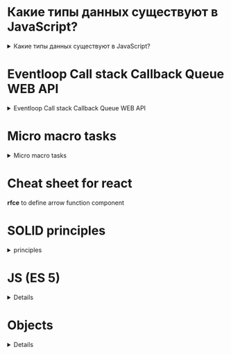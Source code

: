 # Какие типы данных существуют в JavaScript?
<details>
<summary>Какие типы данных существуют в JavaScript?</summary>
<div>
 В Js 8 типов данных
  <ul>
    <li>
       <b>number</b> typeof number. floating-point numbers. Primituve type. Object wrapper Number
    </li>
    <li>
      <b>bigint</b> typeof bigint. numeric primitive for large  numbers. Primituve type. Object wrapper BigInt
    </li>
    <li>
       <b>boolean</b> typeof boolean. Primituve type. Object wrapper Boolean
    </li>
    <li>
       <b>string</b> typeof string. Primituve type. Object wrapper String
    </li>
    <li>
       <b>null</b> typeof object. Неизвестное значение. Primituve type. Object wrapper N/A
    </li>
    <li>
       <b>undefined</b> typeof undefined. Не присвоенное значение. Primituve type. Object wrapper N/A
    </li>
    <li>
       <b>object</b> typeof object. Objects are ad-hoc key-value pairs. 
    </li>
    <li>
       <b>symblol</b> typeof symblol. Для уникальных идентификаторов. Primituve type. Object wrapper Symbol
    </li>
  </ul>
</div>
 const str = new String("String");
const num = new Number(100);

typeof str; // "object"
typeof num; // "object"
const func = new Function();
typeof func; // "function"
 
typeof newLetVariable; // ReferenceError
typeof newConstVariable; // ReferenceError
typeof newClass; // ReferenceError
let newLetVariable;
const newConstVariable = "hello";
class newClass {}
</details>

# Eventloop Call stack Callback Queue WEB API 

<details>
<summary>Eventloop Call stack Callback Queue WEB API </summary>
<div>

<img src="https://raw.githubusercontent.com/YevhenShashnin/cheat_sheet/main/eventloopjs.png">
<p>Вначале выполняется весь синхронный код. В Callback Queue попадают события из WEB API. Из Callback Queue в Call stack попадают события, только если Call stack пустой. Eventloop все время находится в ожидании событий </p>
<p>memory heap ???</p>
<p><b>Call stack</b> first in - last out</p>
<p><b>Callback queue</b> first in - first out</p>
<p><b>WEB API</b> браузерные события</p>
 
</div>
</details>

# Micro macro tasks

<details>
<summary>Micro macro tasks</summary>
<div>
 micro
</div>
</details>

# Cheat sheet for react

<p><b>rfce</b> to define arrow function component</p>

# SOLID principles
<details>
 <summary>principles</summary>
 <ul>
    <li>
        S - the Single responsibility Principle
        <br/>
        class a class should do one thing and therefore it should have only a single reason to change
        antipatern GodObject
    </li>
    <li>
        O - Open - Closed Principle
        <br/>
        open to extansion and closed to modification
        <br/>
        modification mean changing the code of an existing class, and extension means adding new functionality.
    </li>
     <li>
        L - Liskov Substitution Principle
        <br/>
        The Liskov Substitution Principle states that subclasses should be substitutable for their base classes.
    </li>
     <li>
        I - Interface Segregation Principle
        <br/>
        Segregation means keeping things separated, and the Interface Segregation Principle is about separating the interfaces.
    </li>
     <li>
        D - Dependency Inversion Principle
        <br/>
        The Dependency Inversion principle states that our classes should depend upon interfaces or abstract classes instead of concrete classes and functions.
    </li>
 </ul>
</details>
 
# JS (ES 5)
 <details>
  <summary>Details</summary>
     <b>Loops</b>
     <ul>
         <li><b>while</b> statement creates a loop that executes a specified statement as long as the test condition evaluates to true. The condition is evaluated before executing the statement. </li>
         <li><b>for</b> statement creates a loop that consists of three optional expressions, enclosed in parentheses and separated by semicolons, followed by a statement (usually a block statement) to be executed in the loop.</li>
     </ul>
     <b>If else condition</b>
     <p>The if...else statement executes a statement if a specified condition is truthy. If the condition is falsy, another statement in the optional else clause will be executed.</p>
     <b>Switch construction</b>
     <p>The switch statement evaluates an expression, matching the expression's value against a series of case clauses, and executes statements after the first case clause with a matching value, until a break statement is encountered. The default clause of a switch statement will be jumped to if no case matches the expression's value.</p>
     <b>conditional (ternary) operator</b>
     <p>The conditional (ternary) operator is the only JavaScript operator that takes three operands: a condition followed by a question mark (?), then an expression to execute if the condition is truthy followed by a colon (:), and finally the expression to execute if the condition is falsy. This operator is frequently used as an alternative to an if...else statement.</p>
    <b>Interaction: alert, prompt, confirm</b>
     <ul>
         <li><b>alert</b><p>show modal window with text and button OK. User can't interact with the page, until press ok</p></li>
         <li>function <b>prompt</b> accepts two arguments: title and default(optional). Shows Modal with input that have default value.</li>
         <li><b>confirm</b>accepts question. Shows modal with two buttons OK(true) and CANCEL(false).</li>
     </ul>
     <b>strict vs none-strict comparison</b>
     <p>none strict comparison convert and compare operands that are of different types.</p>
     <b>Hoisting</b>
     <p>JavaScript Hoisting refers to the process whereby the interpreter appears to move the declaration of functions, variables or classes to the top of their scope, prior to execution of the code.</p>
     <b>Usage of "var". How does variable behave without "var"?</b>
<p>Variable without var became global variable. Also global variable can be deleted</p>
<b>stricty mode</b>
<p>'use strict' can be defined in two ways: globally and locally. Globally is two define it in first line of code. Locally means inside a function. </p>
<p>Benefits of strict mode:</p>
<ul>
    <li>Prevent accidental creation of global variables</li>
    <li>Prevent duplicating parameter names in a function</li>
    <li>Prevent writing to read-only properties</li>
    <li>variable can not be used before it is declared</li>
</ul>
<b>"eval is evil". Why?</b>
<p>The eval() function evaluates JavaScript code represented as a string and returns its completion value. </p>
<p>In eval’s case, the costs are performance, security, and difficulties in debugging.</p>
<ul>
    <li>Performance. Because it compiles the sting at runtime</li>
    <li>Security risks. Can be execute infinity loops or stolen some data</li>
    <li>Difficulties in debugging</li>
</ul>
<b>Garbage colector</b>
<p>Colects value that to net refered anymore</p>
 <b>Mark and Sweep</b>
<ul>
  <li>
    All object in a heap a marked as unvisited
  </li>
  <li>
    For each global variable or variable in a stack start a graph traversal, marked ech visited object as visited
  </li>
  <li>For each unvisited heap object, free its memory</li>
</ul>
<b>Object pointers reachability</b>
<p>GC starts from roots(stack and global objects) and find all objects. And objects that are pointed from objects in the root. So all objects without poiners are for GC</p>
 <b>Generational Heap Layout GC</b>
<p>Three generation. When we first allocate the object it goes to Nursery(young generation). After fisrt GC it goes to Intermediate(young generation). After another GC it goes to Old Generation</p>
<b>Function types</b>
<ul>
  <li>Regular function: can return anything; always runs to completion after invocation</li>
  <li>Generator function: returns a Generator object; can be paused and resumed with the yield operator <i>function*</i></li>
  <li>Async function: returns a Promise; can be paused and resumed with the await operator <i>aync function</i></li>
  <li>Async generator function: returns an AsyncGenerator object; both the await and yield operators can be used <i>aync function*</i></li>
</ul>
 </details>
 
# Objects
 <details>
  <summary>Details</summary>
    Five ways to create objects

<ul>
    <li>
        <h5>Object literals</h5>
        <p>let obj = { obj: 'JS is great" }</p>
    </li>
    <li>
        <h5>New Operator  or Constructor</h5>
        <p>function Music(style) { this.style = style }</p>
        <p>let rap = new Music('rap')</p>
    </li>
    <li>
        <h5>Object create</h5>
        <p>let Car = { model: 'BMW' }</p>
        <p>let ElectricCar = Object.create(Car)</p>
    </li>
    <li>
        <h5>Class</h5>
        <p>class Car { constructor(model) { this.model = model } }</p>
        <p>let BMW = new Car('BMW')</p>
    </li>
    <li>
        <h5>Spread operators</h5>
        <p>You can use it when destructuring other object to create new</p>
        <p>You can use it in object literals</p>
    </li>
</ul>

<p>Here i need also say about defineProperty. You can use it in all 5 ways. It helps to define Property Descriptors (writable, enumerable, configurable) </p>
<p>let cat = { name: 'Mur' }</p>
<p>Object.defineProperty(cat, 'name', { writable: false, enumerable: true, configurable: false })</p>
<p>Object.defineProperty(car, "age", { writable: true, enumerable: true, configurable: false, value: 3 })</p>
<p>Changing the value of configurable can be done only once</p>
<p>Another important thing you should keep in mind is that even if the configurable is set to false, the writable can be changed from true to false - but not vice versa</p>
<p>You cannot delete a property for which the configurable is set to false. </p>
<p>If enumerable is false it won't be available in statements as fro..in loop</p>
<p>var cat = { name: 'foo', age: 9 }</p>
<p>console.log(cat.name); // foo </p>
<p>console.log('name' in cat); // true </p>
<p>To check if thew property enumerable you need to use propertyIsEnumerable method</p>
<p>var cat = { name: 'foo', age: 9 }</p>
<p>Object.defineProperty(cat, 'name', { enumerable: false });</p>
<p>console.log(cat.propertyIsEnumerable("name")); // false </p>
<b>Object-to-primitive</b>
            <p>
                The object-to-primitive conversion is called automatically by many built-in functions and operators that
                expect a primitive as a value.
            </p>
            <p>There are 3 types (hints) of it:</p>
            <ul>
                <li>"string" (for alert and other operations that need a string)</li>
                <li>"number" (for maths)</li>
                <li>"default" (few operators, usually objects implement it the same way as "number")</li>
            </ul>
            <p>The specification describes explicitly which operator uses which hint.</p>
            <p>The conversion algorithm is:</p>
            <ol>
                <li>Call obj[Symbol.toPrimitive](hint) if the method exists,</li>
                <li>Otherwise if hint is "string" try calling obj.toString() or obj.valueOf(), whatever exists.</li>
                <li>Otherwise if hint is "number" or "default" </li>
            </ol>
            <p>All these methods must return a primitive to work (if defined).</p>
            <p>
                In practice, it’s often enough to implement only obj.toString() as a “catch-all” method for string
                conversions that should return a “human-readable” representation of an object, for logging or debugging
                purposes.
            </p>
            <b>Ways to clone objects in JS</b>
<ul>
  <li>
    spread operatir shallow copy
    <p>const cloneFood = { ...food };</p>
  </li>
  <li>
    Object.assign shallow copy
    <p>also can do copy of properties to existing object</p>
    <p>const cloneFood = Object.assign({}, food);</p>
  </li>
    Using JSON deep copy (except Date Symbols, Infinity and functions )
    <p>const cloneFood = JSON.parse(JSON.stringify(food));</p>
  <li>
    Using library lodash deep copy
  </li>
  <li>
    structuredClone() deep copy
    <p>const clone = structuredClone(original);</p>
  </li>
</ul>
<b>Getters and Setters in Object</b>
<p>Give to us posibility to define methods in object that set and get value of it</p>
<b>Object freeze()</b>
<p>Freezing an object is equivalent to preventing extensions and then changing all existing properties' descriptors' configurable to false — and for data properties, writable to false as well. Nothing can be added to or removed from the properties set of a frozen object. Any attempt to do so will fail, either silently or by throwing a TypeError exception (most commonly, but not exclusively, when in strict mode).</p>
<p>Do shallow freeze</p>
 </details>

